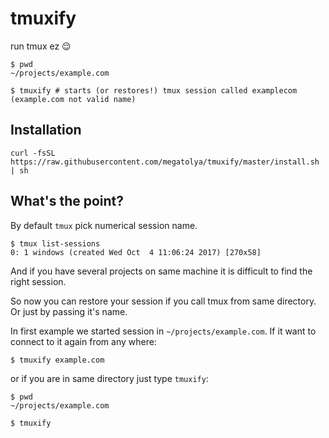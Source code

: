# tmuxify

run tmux ez 😌

```shell
$ pwd
~/projects/example.com

$ tmuxify # starts (or restores!) tmux session called examplecom (example.com not valid name)
```


## Installation

```shell
curl -fsSL https://raw.githubusercontent.com/megatolya/tmuxify/master/install.sh | sh
```

## What's the point?

By default `tmux` pick numerical session name. 
```shell
$ tmux list-sessions
0: 1 windows (created Wed Oct  4 11:06:24 2017) [270x58]
```
And if you have several projects on same machine it is difficult to find the right session.

So now you can restore your session if you call tmux from same directory. Or just by passing it's name.

In first example we started session in `~/projects/example.com`. If it want to connect to it again from any where:
```shell
$ tmuxify example.com
```
or if you are in same directory just type `tmuxify`:
```shell
$ pwd
~/projects/example.com

$ tmuxify
```
